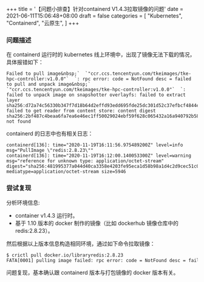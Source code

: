 +++
title = '【问题小排查】针对containerd V1.4.3拉取镜像的问题'
date = 2021-06-11T15:06:48+08:00
draft = false
categories = [
    "Kubernetes",
    "Containerd",
    "云原生",
]
+++

### 问题描述

在 containerd 运行时的 kubernetes 线上环境中，出现了镜像无法下载的情况，具体报错如下：
```shell
Failed to pull image&nbsp;`  `"ccr.ccs.tencentyun.com/tkeimages/tke-hpc-controller:v1.0.0"`  `: rpc error: code = NotFound desc = failed to pull and unpack image&nbsp;`  `"ccr.ccs.tencentyun.com/tkeimages/tke-hpc-controller:v1.0.0"`  `: failed to unpack image on snapshotter overlayfs: failed to extract layer sha256:d72a74c56330b347f7d18b64d2effd93edd695fde25dc301d52c37efbcf4844e: failed to get reader from content store: content digest sha256:2bf487c4beaa6fa7ea6e46ec1ff50029024ebf59f628c065432a16a940792b58: not found
```

containerd 的日志中也有相关日志：
```shell
containerd[136]: time="2020-11-19T16:11:56.975489200Z" level=info msg="PullImage \"redis:2.8.23\""
containerd[136]: time="2020-11-19T16:12:00.140053300Z" level=warning msg="reference for unknown type: application/octet-stream" digest="sha256:481995377a044d40ca3358e4203fe95eca1d58b98a1d4c2d9cec51c0c4569613" mediatype=application/octet-stream size=5946
```

### 尝试复现

分析环境信息:
- container v1.4.3 运行时。
- 基于 1.10 版本的 docker 制作的镜像（比如 dockerhub 镜像仓库中的 redis:2.8.23）。

然后根据以上版本信息构造相同环境，通过如下命令拉取镜像：
```shell
$ crictl pull docker.io/libraryredis:2.8.23
FATA[0001] pulling image failed: rpc error: code = NotFound desc = failed to pull and unpack image "docker.io/library/redis:2.8.23": failed to unpack image on snapshotter overlayfs: failed to extract layer sha256:4dcab49015d47e8f300ec33400a02cebc7b54cadd09c37e49eccbc655279da90: failed to get reader from content store: content digest sha256:51f5c6a04d83efd2d45c5fd59537218924bc46705e3de6ffc8bc07b51481610b: not found
```
问题复现，基本确认跟 containerd 版本与打包镜像的 docker 版本有关。

<!--more-->